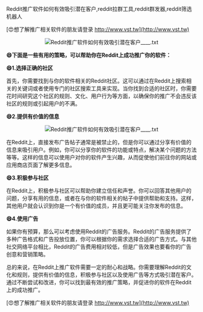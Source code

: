 Reddit推广软件如何有效吸引潜在客户,reddit拉群工具,reddit群发器,reddit筛选机器人

[😍想了解推广相关软件的朋友请登录 http://www.vst.tw](http://www.vst.tw)

 <center><img src="https://vst.tw/MP4/tuiguang/png/0.png" alt="Reddit推广软件如何有效吸引潜在客户____.txt"></center>

**😄下面是一些有用的策略，可以帮助你在Reddit上成功推广你的软件：**

**😄1.选择正确的社区**

首先，你需要找到与你的软件相关的Reddit社区。这可以通过在Reddit上搜索相关的关键词或者使用专门的社区搜索工具来实现。当你找到合适的社区时，你需要花时间研究这个社区的规则、文化、用户行为等方面，以确保你的推广不会违反该社区的规则或引起用户的不满。

**😄2.提供有价值的信息**

 <center><img src="https://vst.tw/MP4/tuiguang/png/0.png" alt="Reddit推广软件如何有效吸引潜在客户____.txt"></center>

在Reddit上，直接发布广告帖子通常是被禁止的，但是你可以通过分享有价值的信息来吸引用户。例如，你可以分享你的软件的功能或特点，解决某个问题的方法等等。这样的信息可以使用户对你的软件产生兴趣，从而促使他们前往你的网站或应用商店页面了解更多信息。

**😄3.积极参与社区**

在Reddit上，积极参与社区可以帮助你建立信任和声誉。你可以回答其他用户的问题，分享有用的信息，或者在与你的软件相关的帖子中提供帮助和支持。这样，其他用户就会认识到你是一个有价值的成员，并且更可能关注你发布的信息。

**😄4.使用广告**

如果你有预算，那么可以考虑使用Reddit的广告服务。Reddit的广告服务提供了多种广告格式和广告投放位置，你可以根据你的需求选择合适的广告方式。与其他社交网络平台相比，Reddit的广告费用相对较低，但是广告效果也要看你的广告创意和营销策略。

总的来说，在Reddit上推广软件需要一定的耐心和战略。你需要理解Reddit的文化和规则，提供有价值的信息，积极参与社区以及使用广告等方式吸引潜在客户。通过不断尝试和改进，你可以找到最有效的推广策略，并促进你的软件在Reddit上的成功推广。

[😍想了解推广相关软件的朋友请登录 http://www.vst.tw](http://www.vst.tw)



